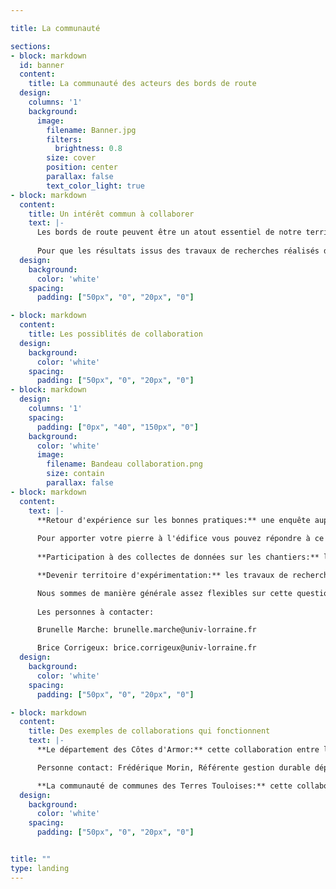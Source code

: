 ```yaml
---

title: La communauté

sections:
- block: markdown
  id: banner
  content:
    title: La communauté des acteurs des bords de route
  design:
    columns: '1'
    background: 
      image: 
        filename: Banner.jpg
        filters:
          brightness: 0.8
        size: cover
        position: center  
        parallax: false
        text_color_light: true
- block: markdown
  content:    
    title: Un intérêt commun à collaborer
    text: |-
      Les bords de route peuvent être un atout essentiel de notre territoire et il est important de mieux les connaître afin de préserver et valoriser les services et externalités qu’ils nous rendent. La chaire a pour vocation d’être un espace d’échange, de restitution et de mise à disposition des connaissances. 
      
      Pour que les résultats issus des travaux de recherches réalisés dans le cadre de la chaire soit en accord et répondent aux problématiques du terrain, il est nécessaire de créer un lien entre la recherche et les acteurs de l'entretien des bords de route. Pour cette raison nous recherchons activement des territoires intéressés par les porblématiques traitées par la chaire et qui souhaiteraient partager leurs expériences, contribuer aux travaux de recherche ou bien être accompagnés dans leurs démarches de changement de pratiques.   
  design:
    background:
      color: 'white'
    spacing:
      padding: ["50px", "0", "20px", "0"]    

- block: markdown
  content:    
    title: Les possiblités de collaboration
  design:
    background:
      color: 'white'
    spacing:
      padding: ["50px", "0", "20px", "0"]    
- block: markdown    
  design:
    columns: '1'    
    spacing:
      padding: ["0px", "40", "150px", "0"]
    background: 
      color: 'white'
      image: 
        filename: Bandeau collaboration.png
        size: contain
        parallax: false
- block: markdown
  content:    
    text: |-
      **Retour d'expérience sur les bonnes pratiques:** une enquête auprès des collectivités va être lancée afin de recueillir des informations sur un large panel d'expérimentations afin d'en réaliser une synthèse à destination des collectivités. Cette action a pour but de diffuser les connaissances présentes à l'échelle locale au niveau national afin de montrer les changements pouvant être opérés et leurs bénéfices au niveau de la gestion des bords de route. C'est aussi un moyen pour les territoires de valoriser le travail qu'ils ont réalisé et de pouvoir s'inspirer de nouvelles pistes de réflexions entamés par les autres territoires.
      
      Pour apporter votre pierre à l'édifice vous pouvez répondre à ce questionnaire qui vous prendra seulement quelques minutes: [Lien vers questionnaire](https://docs.google.com/forms/d/e/1FAIpQLSczag37G7QASe7q_cJXkMREgT2qIp9cBqHmcOAy49f__M_dBw/viewform?usp=sf_link)
      
      **Participation à des collectes de données sur les chantiers:** le développement d'outils d'aide à la décision demandent des données sur la réalisation des chantiers et sur les différents types d'organisation que l'on peut retrouver au sein des collectivités. Cette collecte peut être réalisée grâce à la participation des équipes d'entretien en relevant les données directement sur le terrain ou par un simple partage des données si celles-ci sont déjà disponibles. Ces données ne seront pas partagées en dehors de la chaire SAGID+, elles seront simplement destinées à la création d'outils d'aide à la décision. Les territoires pourront donc profiter des premières versions de ces outils sans attendre que la version finale soit développée.

      **Devenir territoire d'expérimentation:** les travaux de recherche réalisées dans le cadre de la chaire SAGID+ vont nécessiter des expérimentations à réaliser sur le terrain. Les travaux peuvent notamment concerner l'évaluation de l'impact des pratiques d'entretien sur l'écosystème des bords de route ou encore l'optimisation des activités d'entretien. N'hésitez pas à nous contacter si les problématiques traitées par la chaire correspondent aux vôtres, nous pourrons sans doute trouver un moyen de faire en sorte que les travaux profitent aux deux partis.

      Nous sommes de manière générale assez flexibles sur cette question de collaboration avec les territoires et nous nous adaptons surtout aux besoins des collectivités avec qui nous collaborons. Vous pouvez donc entrer en contact avec nous pour tout projet correspondant aux problématiques de gestion des bords de route et nous étudierons alors les possibilités de collaboration sur le sujet.
      
      Les personnes à contacter:

      Brunelle Marche: brunelle.marche@univ-lorraine.fr

      Brice Corrigeux: brice.corrigeux@univ-lorraine.fr
  design:
    background:
      color: 'white'
    spacing:
      padding: ["50px", "0", "20px", "0"]   

- block: markdown
  content:    
    title: Des exemples de collaborations qui fonctionnent 
    text: |-
      **Le département des Côtes d'Armor:** cette collaboration entre la chaire industrielle SAGID+ et le département des Côtes d'Armor a commencé en mars 2023 et a déjà donné lieu à de nombreux échanges. Cette collaboration a notamment permis de récolter un bon nombre de données sur les chantiers d'entretien. Quelques outils d'estimation des coûts ont été réalisés, notamment sur une expérimentation de lutte contre la renouée du Japon. Ces échanges ont permis à la chaire d'acquérir de nombreuses connaissances sur la gestion des bords de route à l'échelle d'un département. 

      Personne contact: Frédérique Morin, Référente gestion durable dépendances vertes et bleues (frederique.morin@cotesdarmor.fr)

      **La communauté de communes des Terres Touloises:** cette collaboration qui date d'avant le lancement de la chaire industrielle a permis de réaliser les premières expérimentations et avoir un premier aperçu des fonctionnement d'une collectivité en matière d'entretien des espaces verts. Dernièrement la communauté de communes des Terres Touloises a été mobilisée dans le cadre d'un module de cours de l'ENSGSI visant à développer un dispositif de sensibilisation concernant la gestion des dépendances vertes.
  design:
    background:
      color: 'white'
    spacing:
      padding: ["50px", "0", "20px", "0"]    


title: ""
type: landing
---
```







